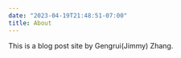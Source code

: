 ```yaml
---
date: "2023-04-19T21:48:51-07:00"
title: About
---
```


This is a blog post site by Gengrui(Jimmy) Zhang.
